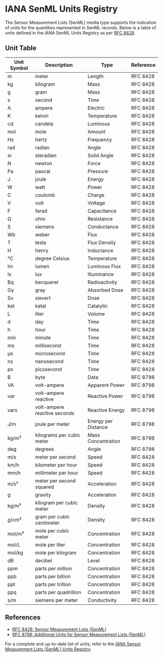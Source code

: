 # IANA SenML Units Registry

The Sensor Measurement Lists (SenML) media type supports the indication of units for the quantities represented in SenML records. Below is a table of units defined in the IANA SenML Units Registry as per [RFC 8428](https://datatracker.ietf.org/doc/html/rfc8428).

## Unit Table

| Unit Symbol | Description                                 | Type        | Reference                         |
|-------------|---------------------------------------------|-------------|-----------------------------------|
| m           | meter                                       | Length      | RFC 8428              |
| kg          | kilogram                                    | Mass        | RFC 8428              |
| g           | gram                                        | Mass        | RFC 8428              |
| s           | second                                      | Time        | RFC 8428              |
| A           | ampere                                      | Electric    | RFC 8428              |
| K           | kelvin                                      | Temperature | RFC 8428              |
| cd          | candela                                     | Luminous    | RFC 8428              |
| mol         | mole                                        | Amount      | RFC 8428              |
| Hz          | hertz                                       | Frequency   | RFC 8428              |
| rad         | radian                                      | Angle       | RFC 8428              |
| sr          | steradian                                   | Solid Angle | RFC 8428              |
| N           | newton                                      | Force       | RFC 8428              |
| Pa          | pascal                                      | Pressure    | RFC 8428              |
| J           | joule                                       | Energy      | RFC 8428              |
| W           | watt                                        | Power       | RFC 8428              |
| C           | coulomb                                     | Charge      | RFC 8428              |
| V           | volt                                        | Voltage     | RFC 8428              |
| F           | farad                                       | Capacitance | RFC 8428              |
| Ω           | ohm                                         | Resistance  | RFC 8428              |
| S           | siemens                                     | Conductance | RFC 8428              |
| Wb          | weber                                       | Flux        | RFC 8428              |
| T           | tesla                                       | Flux Density| RFC 8428              |
| H           | henry                                       | Inductance  | RFC 8428              |
| °C          | degree Celsius                              | Temperature | RFC 8428              |
| lm          | lumen                                       | Luminous Flux| RFC 8428             |
| lx          | lux                                         | Illuminance | RFC 8428              |
| Bq          | becquerel                                   | Radioactivity| RFC 8428             |
| Gy          | gray                                        | Absorbed Dose| RFC 8428             |
| Sv          | sievert                                     | Dose        | RFC 8428              |
| kat         | katal                                       | Catalytic   | RFC 8428              |
| L           | liter                                       | Volume      | RFC 8428              |
| d           | day                                         | Time        | RFC 8428              |
| h           | hour                                        | Time        | RFC 8428              |
| min         | minute                                      | Time        | RFC 8428              |
| ms          | millisecond                                 | Time        | RFC 8428              |
| µs          | microsecond                                 | Time        | RFC 8428              |
| ns          | nanosecond                                  | Time        | RFC 8428              |
| ps          | picosecond                                  | Time        | RFC 8428              |
| B           | byte                                        | Data        | RFC 8798                          |
| VA          | volt-ampere                                 | Apparent Power | RFC 8798                      |
| var         | volt-ampere reactive                        | Reactive Power | RFC 8798                      |
| vars        | volt-ampere reactive seconds                | Reactive Energy | RFC 8798                      |
| J/m         | joule per meter                             | Energy per Distance | RFC 8798                  |
| kg/m³       | kilograms per cubic meter                   | Mass Concentration | RFC 8798                   |
| deg         | degrees                                     | Angle       | RFC 8798                          |
| m/s         | meter per second                            | Speed       | RFC 8428              |
| km/h        | kilometer per hour                          | Speed       | RFC 8428              |
| mm/h        | millimeter per hour                         | Speed       | RFC 8428              |
| m/s²        | meter per second squared                    | Acceleration | RFC 8428             |
| g           | gravity                                     | Acceleration | RFC 8428             |
| kg/m³       | kilogram per cubic meter                    | Density     | RFC 8428              |
| g/cm³       | gram per cubic centimeter                   | Density     | RFC 8428              |
| mol/m³      | mole per cubic meter                        | Concentration | RFC 8428            |
| mol/L       | mole per liter                              | Concentration | RFC 8428            |
| mol/kg      | mole per kilogram                           | Concentration | RFC 8428            |
| dB          | decibel                                     | Level       | RFC 8428              |
| ppm         | parts per million                           | Concentration | RFC 8428            |
| ppb         | parts per billion                           | Concentration | RFC 8428            |
| ppt         | parts per trillion                          | Concentration | RFC 8428            |
| ppq         | parts per quadrillion                       | Concentration | RFC 8428            |
| s/m         | siemens per meter                           | Conductivity | RFC 8428            |

## References
- [RFC 8428: Sensor Measurement Lists (SenML)](https://datatracker.ietf.org/doc/html/rfc8428)
- [RFC 8798: Additional Units for Sensor Measurement Lists (SenML)](https://datatracker.ietf.org/doc/html/rfc8798)

For a complete and up-to-date list of units, refer to the [IANA Sensor Measurement Lists (SenML) Units Registry](https://www.iana.org/assignments/senml/senml.xhtml).
